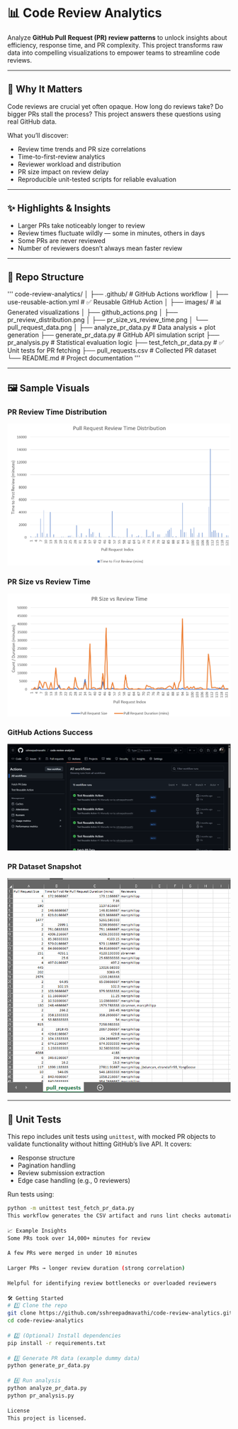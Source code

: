 # 📊 Code Review Analytics

Analyze **GitHub Pull Request (PR) review patterns** to unlock insights about efficiency, response time, and PR complexity. This project transforms raw data into compelling visualizations to empower teams to streamline code reviews.

---

## 🚀 Why It Matters

Code reviews are crucial yet often opaque. How long do reviews take? Do bigger PRs stall the process? This project answers these questions using real GitHub data.

What you’ll discover:

- Review time trends and PR size correlations  
- Time-to-first-review analytics  
- Reviewer workload and distribution  
- PR size impact on review delay  
- Reproducible unit-tested scripts for reliable evaluation  

---

## ✨ Highlights & Insights

- Larger PRs take noticeably longer to review  
- Review times fluctuate wildly — some in minutes, others in days  
- Some PRs are never reviewed  
- Number of reviewers doesn’t always mean faster review  

---

## 📂 Repo Structure
'''
code-review-analytics/
│
├── .github/ # GitHub Actions workflow
│ ├── use-reusable-action.yml # ✅ Reusable GitHub Action
│
├── images/ # 📊 Generated visualizations
│ ├── github_actions.png
│ ├── pr_review_distribution.png
│ ├── pr_size_vs_review_time.png
│ └── pull_request_data.png
│
├── analyze_pr_data.py # Data analysis + plot generation
├── generate_pr_data.py # GitHub API simulation script
├── pr_analysis.py # Statistical evaluation logic
├── test_fetch_pr_data.py # ✅ Unit tests for PR fetching
├── pull_requests.csv # Collected PR dataset
└── README.md # Project documentation
'''

---

## 🖼️ Sample Visuals

### PR Review Time Distribution  
![Review Time Distribution](images/pr_review_distribution.png)

### PR Size vs Review Time  
![PR Size vs Time](images/pr_size_vs_review_time.png)

### GitHub Actions Success  
![Actions](images/github_actions.png)

### PR Dataset Snapshot  
![PR Data](images/pull_request_data.png)

---

## 🧪 Unit Tests

This repo includes unit tests using `unittest`, with mocked PR objects to validate functionality without hitting GitHub’s live API. It covers:

- Response structure
- Pagination handling
- Review submission extraction
- Edge case handling (e.g., 0 reviewers)

Run tests using:

```bash
python -m unittest test_fetch_pr_data.py
This workflow generates the CSV artifact and runs lint checks automatically on push or manual dispatch.

📈 Example Insights
Some PRs took over 14,000+ minutes for review

A few PRs were merged in under 10 minutes

Larger PRs → longer review duration (strong correlation)

Helpful for identifying review bottlenecks or overloaded reviewers

🛠️ Getting Started
# 1️⃣ Clone the repo
git clone https://github.com/sshreepadmavathi/code-review-analytics.git
cd code-review-analytics

# 2️⃣ (Optional) Install dependencies
pip install -r requirements.txt

# 3️⃣ Generate PR data (example dummy data)
python generate_pr_data.py

# 4️⃣ Run analysis
python analyze_pr_data.py
python pr_analysis.py

License
This project is licensed.
